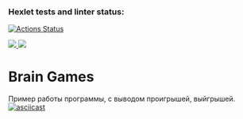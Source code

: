 ### Hexlet tests and linter status:
[![Actions Status](https://github.com/Helgarold/java-project-61/actions/workflows/hexlet-check.yml/badge.svg)](https://github.com/Helgarold/java-project-61/actions)

<a href="https://codeclimate.com/github/Helgarold/java-project-61/maintainability">
    <img src="https://api.codeclimate.com/v1/badges/54bc5947e00b702267dc/maintainability" />
</a>

<a href="https://codeclimate.com/github/Helgarold/java-project-61/test_coverage">
    <img src="https://api.codeclimate.com/v1/badges/54bc5947e00b702267dc/test_coverage" />
</a>


# Brain Games
Пример работы программы, с выводом проигрышей, выйгрышей.
[![asciicast]({https://asciinema.org/a/j7lFXGUqZscdEgumYJgOByvou}.svg)]({https://asciinema.org/a/j7lFXGUqZscdEgumYJgOByvou})
